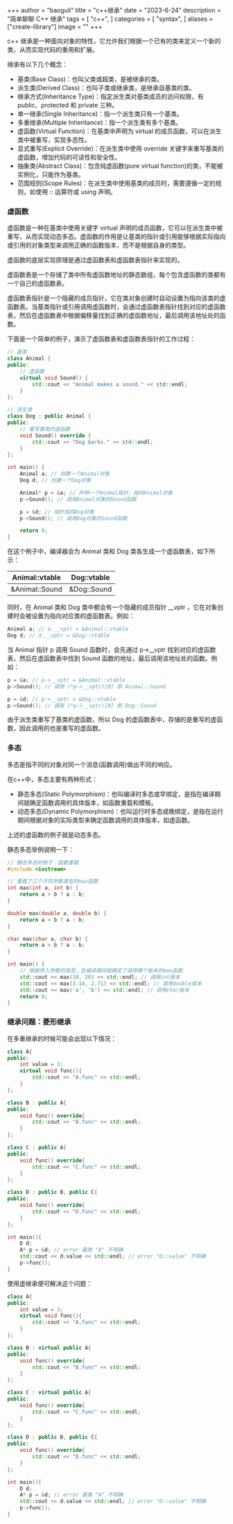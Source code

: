 +++
author = "baoguli"
title = "c++继承"
date = "2023-6-24"
description = "简单聊聊 C++ 继承"
tags = [
    "c++",
]
categories = [
    "syntax",
]
aliases = ["create-library"]
image = ""
+++  


c++ 继承是一种面向对象的特性，它允许我们根据一个已有的类来定义一个新的类，从而实现代码的重用和扩展。

继承有以下几个概念：

- 基类(Base Class)：也叫父类或超类，是被继承的类。
- 派生类(Derived Class)：也叫子类或继承类，是继承自基类的类。
- 继承方式(Inheritance Type)：指定派生类对基类成员的访问权限，有 public、protected 和 private 三种。
- 单一继承(Single Inheritance)：指一个派生类只有一个基类。
- 多重继承(Multiple Inheritance)：指一个派生类有多个基类。
- 虚函数(Virtual Function)：在基类中声明为 virtual 的成员函数，可以在派生类中被重写，实现多态性。
- 显式重写(Explicit Override)：在派生类中使用 override 关键字来重写基类的虚函数，增加代码的可读性和安全性。
- 抽象类(Abstract Class)：包含纯虚函数(pure virtual function)的类，不能被实例化，只能作为基类。
- 范围规则(Scope Rules)：在派生类中使用基类的成员时，需要遵循一定的规则，如使用 :: 运算符或 using 声明。

### 虚函数

虚函数是一种在基类中使用关键字 virtual 声明的成员函数，它可以在派生类中被重写，从而实现动态多态。虚函数的作用是让基类的指针或引用能够根据实际指向或引用的对象类型来调用正确的函数版本，而不是根据自身的类型。

虚函数的底层实现原理是通过虚函数表和虚函数表指针来实现的。

虚函数表是一个存储了类中所有虚函数地址的静态数组，每个包含虚函数的类都有一个自己的虚函数表。

虚函数表指针是一个隐藏的成员指针，它在类对象创建时自动设置为指向该类的虚函数表。当基类指针或引用调用虚函数时，会通过虚函数表指针找到对应的虚函数表，然后在虚函数表中根据偏移量找到正确的虚函数地址，最后调用该地址处的函数。

下面是一个简单的例子，演示了虚函数表和虚函数表指针的工作过程：

```c++
// 基类
class Animal {
public:
    // 虚函数
    virtual void Sound() {
        std::cout << "Animal makes a sound." << std::endl;
    }
};

// 派生类
class Dog : public Animal {
public:
    // 重写基类的虚函数
    void Sound() override {
        std::cout << "Dog barks." << std::endl;
    }
};

int main() {
    Animal a; // 创建一个Animal对象
    Dog d; // 创建一个Dog对象

    Animal* p = &a; // 声明一个Animal指针，指向Animal对象
    p->Sound(); // 调用Animal对象的Sound函数

    p = &d; // 指针指向Dog对象
    p->Sound(); // 调用Dog对象的Sound函数

    return 0;
}
```

在这个例子中，编译器会为 Animal 类和 Dog 类各生成一个虚函数表，如下所示：

|   Animal::vtable   |   Dog::vtable   |
|   --------------   |   -----------   |
|   &Animal::Sound   |   &Dog::Sound   |

同时，在 Animal 类和 Dog 类中都会有一个隐藏的成员指针 __vptr ，它在对象创建时会被设置为指向对应类的虚函数表。例如：

```c++
Animal a; // a.__vptr = &Animal::vtable
Dog d; // d.__vptr = &Dog::vtable
```

当 Animal 指针 p 调用 Sound 函数时，会先通过 p->__vptr 找到对应的虚函数表，然后在虚函数表中找到 Sound 函数的地址，最后调用该地址处的函数。例如：

```c++
p = &a; // p->__vptr = &Animal::vtable
p->Sound(); // 调用 (*p->__vptr)[0] 即 Animal::Sound

p = &d; // p->__vptr = &Dog::vtable
p->Sound(); // 调用 (*p->__vptr)[0] 即 Dog::Sound
```

由于派生类重写了基类的虚函数，所以 Dog 的虚函数表中，存储的是重写的虚函数，因此调用的也是重写的虚函数。

### 多态

多态是指不同的对象对同一个消息(函数调用)做出不同的响应。

在c++中，多态主要有两种形式：

- 静态多态(Static Polymorphism)：也叫编译时多态或早绑定，是指在编译期间就确定函数调用的具体版本，如函数重载和模板。
- 动态多态(Dynamic Polymorphism)：也叫运行时多态或晚绑定，是指在运行期间根据对象的实际类型来确定函数调用的具体版本，如虚函数。

上述的虚函数的例子就是动态多态。

静态多态举例说明一下：

```c++
// 静态多态的例子：函数重载
#include <iostream>

// 重载了三个不同参数类型的max函数
int max(int a, int b) {
    return a > b ? a : b;
}

double max(double a, double b) {
    return a > b ? a : b;
}

char max(char a, char b) {
    return a > b ? a : b;
}

int main() {
    // 根据传入参数的类型，在编译期间就确定了调用哪个版本的max函数
    std::cout << max(10, 20) << std::endl; // 调用int版本
    std::cout << max(3.14, 2.71) << std::endl; // 调用double版本
    std::cout << max('a', 'b') << std::endl; // 调用char版本
    return 0;
}
```

### 继承问题：菱形继承

在多重继承的时候可能会出现以下情况：

```c++
class A{
public:
    int value = 3;
    virtual void func(){
        std::cout << "A.func" << std::endl;
    }
};

class B : public A{
public:
    void func() override{
        std::cout << "B.func" << std::endl;
    }
};

class C : public A{
public:
    void func() override{
        std::cout << "C.func" << std::endl;
    }
};

class D : public B, public C{
public:
    void func() override{
        std::cout << "D.func" << std::endl;
    }
};

int main(){
    D d;
    A* p = &d; // error 基类 "A" 不明确
    std::cout << d.value << std::endl; // error "D::value" 不明确
    p->func();
}
```

使用虚继承便可解决这个问题：

```c++
class A{
public:
    int value = 3;
    virtual void func(){
        std::cout << "A.func" << std::endl;
    }
};

class B : virtual public A{
public:
    void func() override{
        std::cout << "B.func" << std::endl;
    }
};

class C : virtual public A{
public:
    void func() override{
        std::cout << "C.func" << std::endl;
    }
};

class D : public B, public C{
public:
    void func() override{
        std::cout << "D.func" << std::endl;
    }
};

int main(){
    D d;
    A* p = &d; // error 基类 "A" 不明确
    std::cout << d.value << std::endl; // error "D::value" 不明确
    p->func();
}
```